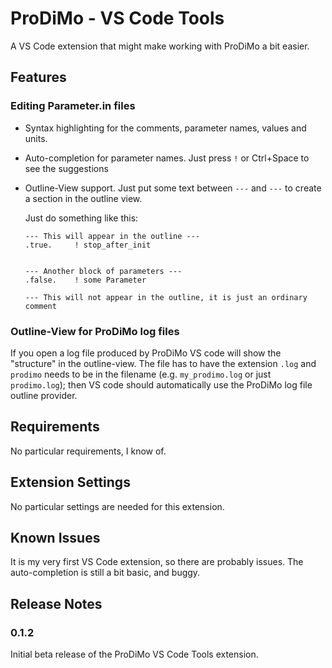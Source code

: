 # ProDiMo - VS Code Tools

A VS Code extension that might make working with ProDiMo a bit easier.

## Features

### Editing Parameter.in files

- Syntax highlighting for the comments, parameter names, values and units.
- Auto-completion for parameter names. Just press `!` or Ctrl+Space to see the suggestions
- Outline-View support. Just put some text between `---` and `---` to create a section in the outline view.

    Just do something like this:

    ```prodimoparam
    --- This will appear in the outline ---
    .true.     ! stop_after_init 


    --- Another block of parameters ---
    .false.    ! some Parameter 

    --- This will not appear in the outline, it is just an ordinary comment

    ```

### Outline-View for ProDiMo log files

If you open a log file produced by ProDiMo VS code will show the "structure" in the outline-view. The file has to have the extension `.log` and `prodimo` needs to be in the filename (e.g. `my_prodimo.log` or just `prodimo.log`); then VS code should automatically use the ProDiMo log file outline provider.

## Requirements

 No particular requirements, I know of.

## Extension Settings

No particular settings are needed for this extension.

## Known Issues

It is my very first VS Code extension, so there are probably issues.
The auto-completion is still a bit basic, and buggy.

## Release Notes

### 0.1.2

Initial beta release of the ProDiMo VS Code Tools extension.
